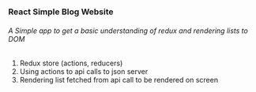 ### React Simple Blog Website

###### A Simple app to get a basic understanding of redux and rendering lists to DOM

1. Redux store (actions, reducers)
1. Using actions to api calls to json server
1. Rendering list fetched from api call to be rendered on screen
